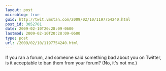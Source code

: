 ```yaml
---
layout: post
microblog: true
guid: http://twit.vmstan.com/2009/02/10/1197754240.html
post_id: 3052701
date: 2009-02-10T20:28:09-0600
lastmod: 2009-02-10T20:28:09-0600
type: post
url: /2009/02/10/1197754240.html
---
```

If you ran a forum, and someone said something bad about you on Twitter, is it acceptable to ban them from your forum? (No, it's not me.)
